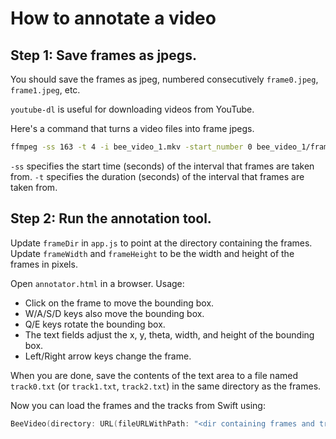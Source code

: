 # How to annotate a video

## Step 1: Save frames as jpegs.

You should save the frames as jpeg, numbered consecutively `frame0.jpeg`,
`frame1.jpeg`, etc.

`youtube-dl` is useful for downloading videos from YouTube.

Here's a command that turns a video files into frame jpegs.
```bash
ffmpeg -ss 163 -t 4 -i bee_video_1.mkv -start_number 0 bee_video_1/frame%d.jpeg
```

`-ss` specifies the start time (seconds) of the interval that frames are taken
from. `-t` specifies the duration (seconds) of the interval that frames are
taken from.

## Step 2: Run the annotation tool.

Update `frameDir` in `app.js` to point at the directory containing the frames.
Update `frameWidth` and `frameHeight` to be the width and height of the frames
in pixels.

Open `annotator.html` in a browser. Usage:
* Click on the frame to move the bounding box.
* W/A/S/D keys also move the bounding box.
* Q/E keys rotate the bounding box.
* The text fields adjust the x, y, theta, width, and height of the bounding box.
* Left/Right arrow keys change the frame.

When you are done, save the contents of the text area to a file named
`track0.txt` (or `track1.txt`, `track2.txt`) in the same directory as the
frames.

Now you can load the frames and the tracks from Swift using:

```swift
BeeVideo(directory: URL(fileURLWithPath: "<dir containing frames and tracks>"))
```
